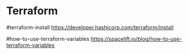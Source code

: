 # Terraform

#terraform-install https://developer.hashicorp.com/terraform/install


#how-to-use-terraform-variables
https://spacelift.io/blog/how-to-use-terraform-variables
